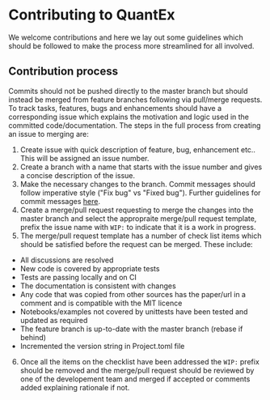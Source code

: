 # Contributing to QuantEx

We welcome contributions and here we lay out some guidelines which should be followed to make the process more streamlined for all involved.

## Contribution process

Commits should not be pushed directly to the master branch but should instead be merged from feature branches following via pull/merge requests. To track 
tasks, features, bugs and enhancements should have a corresponding issue which explains the motivation and logic used in the committed code/documentation.
The steps in the full process from creating an issue to merging are:

1. Create issue with quick description of feature, bug, enhancement etc.. This will be assigned an issue number.
2. Create a branch with a name that starts with the issue number and gives a concise description of the issue.
3. Make the necessary changes to the branch. Commit messages should follow imperative style ("Fix bug" vs "Fixed bug"). Further guidelines for commit messages [here](https://gist.github.com/robertpainsi/b632364184e70900af4ab688decf6f53).
4. Create a merge/pull request requesting to merge the changes into the master branch and select the appropraite merge/pull request template, prefix the issue name with `WIP:` to indicate that it is a work in progress.
5. The merge/pull request template has a number of check list items which should be satisfied before the request can be merged. These include:
- All discussions are resolved
- New code is covered by appropriate tests
- Tests are passing locally and on CI
- The documentation is consistent with changes
- Any code that was copied from other sources has the paper/url in a comment and is compatible with the MIT licence
- Notebooks/examples not covered by unittests have been tested and updated as required
- The feature branch is up-to-date with the master branch (rebase if behind)
- Incremented the version string in Project.toml file
6. Once all the items on the checklist have been addressed the `WIP:` prefix should be removed and the merge/pull request should be reviewed by one of the developement team and merged if accepted or comments added explaining rationale if not.